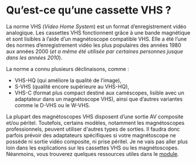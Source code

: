 # Qu’est-ce qu’une cassette VHS ?
La norme VHS (*Video Home System*) est un format d’enregistrement vidéo analogique. Les cassettes VHS fonctionnent grâce à une bande magnétique et sont lisibles à l’aide d’un magnétoscope compatible VHS. Elle a été l’une des normes d’enregistrement vidéo les plus populaires des années 1980 aux années 2000 (*et a même été utilisée par certaines personnes jusque dans les années 2010*).

La norme a connu plusieurs déclinaisons, comme :
- VHS-HQ (qui améliore la qualité de l’image),
- S-VHS (qualité encore supérieure au VHS-HQ),
- VHS-C (format plus compact destiné aux caméscopes, lisible avec un adaptateur dans un magnétoscope VHS), ainsi que d’autres variantes comme le D-VHS ou le W-VHS.

La plupart des magnétoscopes VHS disposent d’une sortie AV composite et/ou péritel. Toutefois, certains modèles, notamment les magnétoscopes professionnels, peuvent utiliser d'autres types de sorties. Il faudra donc parfois prévoir des adaptateurs spécifiques si votre magnétoscope ne possède ni sortie vidéo composite, ni prise péritel. Je ne vais pas aller plus loin dans les explications sur les cassettes VHS ou les magnétoscopes. Néanmoins, vous trouverez quelques ressources utiles dans le [module](https://github.com/TommyLPB39/Guide-Numerisation-VHS/blob/main/1.%20Qu'est-ce%20qu'une%20cassette%20VHS/ressources.md).
